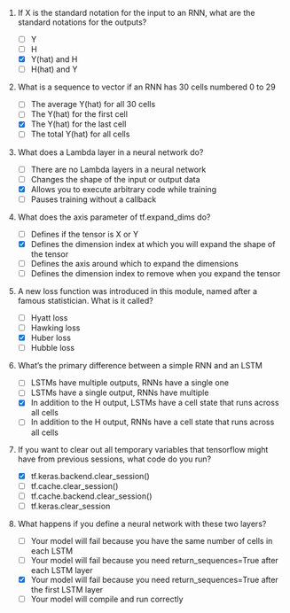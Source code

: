 1. If X is the standard notation for the input to an RNN, what are the standard notations for the outputs?

    - [ ] Y
    - [ ] H
    - [x] Y(hat) and H
    - [ ] H(hat) and Y

2. What is a sequence to vector if an RNN has 30 cells numbered 0 to 29

    - [ ] The average Y(hat) for all 30 cells
    - [ ] The Y(hat) for the first cell
    - [x] The Y(hat) for the last cell
    - [ ] The total Y(hat) for all cells

3. What does a Lambda layer in a neural network do?

    - [ ] There are no Lambda layers in a neural network
    - [ ] Changes the shape of the input or output data
    - [x] Allows you to execute arbitrary code while training
    - [ ] Pauses training without a callback

4. What does the axis parameter of tf.expand_dims do?

    - [ ] Defines if the tensor is X or Y
    - [x] Defines the dimension index at which you will expand the shape of the tensor
    - [ ] Defines the axis around which to expand the dimensions
    - [ ] Defines the dimension index to remove when you expand the tensor

5. A new loss function was introduced in this module, named after a famous statistician. What is it called?

    - [ ] Hyatt loss
    - [ ] Hawking loss
    - [x] Huber loss
    - [ ] Hubble loss

6. What’s the primary difference between a simple RNN and an LSTM

    - [ ] LSTMs have multiple outputs, RNNs have a single one
    - [ ] LSTMs have a single output, RNNs have multiple
    - [x] In addition to the H output, LSTMs have a cell state that runs across all cells
    - [ ] In addition to the H output, RNNs have a cell state that runs across all cells

7. If you want to clear out all temporary variables that tensorflow might have from previous sessions, what code do you run?

    - [x] tf.keras.backend.clear_session() 
    - [ ] tf.cache.clear_session()
    - [ ] tf.cache.backend.clear_session()
    - [ ] tf.keras.clear_session

8. What happens if you define a neural network with these two layers?
    - [ ] Your model will fail because you have the same number of cells in each LSTM
    - [ ] Your model will fail because you need return_sequences=True after each LSTM layer
    - [x] Your model will fail because you need return_sequences=True after the first LSTM layer
    - [ ] Your model will compile and run correctly
